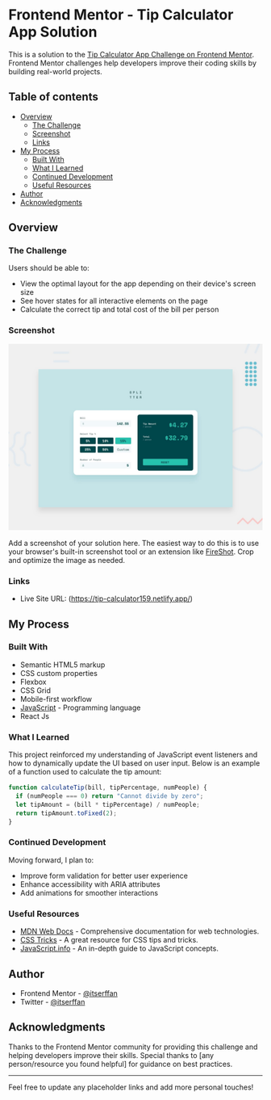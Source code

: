 # Frontend Mentor - Tip Calculator App Solution

This is a solution to the [Tip Calculator App Challenge on Frontend Mentor](https://www.frontendmentor.io/challenges/tip-calculator-app-ugJNGbJUX). Frontend Mentor challenges help developers improve their coding skills by building real-world projects.

## Table of contents

- [Overview](#overview)
  - [The Challenge](#the-challenge)
  - [Screenshot](#screenshot)
  - [Links](#links)
- [My Process](#my-process)
  - [Built With](#built-with)
  - [What I Learned](#what-i-learned)
  - [Continued Development](#continued-development)
  - [Useful Resources](#useful-resources)
- [Author](#author)
- [Acknowledgments](#acknowledgments)

## Overview

### The Challenge

Users should be able to:

- View the optimal layout for the app depending on their device's screen size
- See hover states for all interactive elements on the page
- Calculate the correct tip and total cost of the bill per person

### Screenshot

![Screenshot](./design/desktop-preview.jpg)

Add a screenshot of your solution here. The easiest way to do this is to use your browser's built-in screenshot tool or an extension like [FireShot](https://getfireshot.com/). Crop and optimize the image as needed.

### Links

- Live Site URL: (https://tip-calculator159.netlify.app/)

## My Process

### Built With

- Semantic HTML5 markup
- CSS custom properties
- Flexbox
- CSS Grid
- Mobile-first workflow
- [JavaScript](https://developer.mozilla.org/en-US/docs/Web/JavaScript) - Programming language
- React Js

### What I Learned

This project reinforced my understanding of JavaScript event listeners and how to dynamically update the UI based on user input. Below is an example of a function used to calculate the tip amount:

```js
function calculateTip(bill, tipPercentage, numPeople) {
  if (numPeople === 0) return "Cannot divide by zero";
  let tipAmount = (bill * tipPercentage) / numPeople;
  return tipAmount.toFixed(2);
}
```

### Continued Development

Moving forward, I plan to:

- Improve form validation for better user experience
- Enhance accessibility with ARIA attributes
- Add animations for smoother interactions

### Useful Resources

- [MDN Web Docs](https://developer.mozilla.org/en-US/) - Comprehensive documentation for web technologies.
- [CSS Tricks](https://css-tricks.com/) - A great resource for CSS tips and tricks.
- [JavaScript.info](https://javascript.info/) - An in-depth guide to JavaScript concepts.

## Author

- Frontend Mentor - [@itserffan](https://www.frontendmentor.io/profile/itserffan)
- Twitter - [@itserffan](https://www.twitter.com/itserffan)

## Acknowledgments

Thanks to the Frontend Mentor community for providing this challenge and helping developers improve their skills. Special thanks to [any person/resource you found helpful] for guidance on best practices.

---

Feel free to update any placeholder links and add more personal touches!

